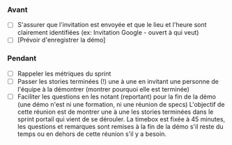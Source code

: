 

###  Avant

- [ ] S'assurer que l'invitation est envoyée et que le lieu et l'heure sont clairement identifiées (ex: Invitation Google - ouvert à qui veut)
- [ ] [Prévoir d'enregistrer la démo]

### Pendant

- [ ] Rappeler les métriques du sprint
- [ ] Passer les stories terminées (!) une à une en invitant une personne de l'équipe à la démontrer (montrer pourquoi elle est terminée)
- [ ] Faciliter les questions en les notant (reportant) pour la fin de la démo (une démo n'est ni une formation, ni une réunion de specs)
L'objectif de cette réunion est de montrer une à une les stories terminées dans le sprint portail qui vient de se dérouler. La timebox est fixée à 45 minutes, les questions et remarques sont remises à la fin de la démo s'il reste du temps ou en dehors de cette réunion s'il y a besoin.
